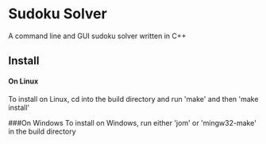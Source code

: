 # Sudoku Solver
A command line and GUI sudoku solver written in C++

## Install
#### On Linux
To install on Linux, cd into the build directory and run 'make' and then 'make install'

###On Windows
To install on Windows, run either 'jom' or 'mingw32-make' in the build directory
